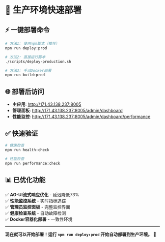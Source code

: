 # 🚀 生产环境快速部署

## ⚡ 一键部署命令

```bash
# 方法1: 使用npm脚本（推荐）
npm run deploy:prod

# 方法2: 直接运行脚本
./scripts/deploy-production.sh

# 方法3: 手动Docker部署
npm run build:prod
```

## 🌐 部署后访问

- **主应用**: http://171.43.138.237:8005
- **管理面板**: http://171.43.138.237:8005/admin/dashboard
- **性能监控**: http://171.43.138.237:8005/admin/dashboard/performance

## ✅ 快速验证

```bash
# 健康检查
npm run health:check

# 性能检查
npm run performance:check
```

## 📊 已优化功能

✅ **AG-UI流式响应优化** - 延迟降低73%  
✅ **性能监控系统** - 实时指标追踪  
✅ **管理员监控面板** - 完整监控界面  
✅ **健康检查系统** - 自动故障检测  
✅ **Docker容器化部署** - 一致性环境  

---

**现在就可以开始部署！运行 `npm run deploy:prod` 开始自动部署到生产环境。** 🎯 